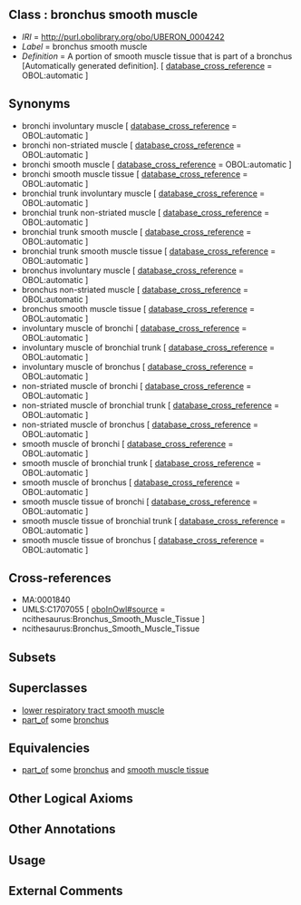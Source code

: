
## Class : bronchus smooth muscle

 * *IRI* = http://purl.obolibrary.org/obo/UBERON_0004242
 * *Label* = bronchus smooth muscle
 * *Definition* = A portion of smooth muscle tissue that is part of a bronchus [Automatically generated definition]. [ [database_cross_reference](../../ef/oboInOwl#hasDbXref.md) = OBOL:automatic ]

## Synonyms

 * bronchi involuntary muscle [ [database_cross_reference](../../ef/oboInOwl#hasDbXref.md) = OBOL:automatic ]
 * bronchi non-striated muscle [ [database_cross_reference](../../ef/oboInOwl#hasDbXref.md) = OBOL:automatic ]
 * bronchi smooth muscle [ [database_cross_reference](../../ef/oboInOwl#hasDbXref.md) = OBOL:automatic ]
 * bronchi smooth muscle tissue [ [database_cross_reference](../../ef/oboInOwl#hasDbXref.md) = OBOL:automatic ]
 * bronchial trunk involuntary muscle [ [database_cross_reference](../../ef/oboInOwl#hasDbXref.md) = OBOL:automatic ]
 * bronchial trunk non-striated muscle [ [database_cross_reference](../../ef/oboInOwl#hasDbXref.md) = OBOL:automatic ]
 * bronchial trunk smooth muscle [ [database_cross_reference](../../ef/oboInOwl#hasDbXref.md) = OBOL:automatic ]
 * bronchial trunk smooth muscle tissue [ [database_cross_reference](../../ef/oboInOwl#hasDbXref.md) = OBOL:automatic ]
 * bronchus involuntary muscle [ [database_cross_reference](../../ef/oboInOwl#hasDbXref.md) = OBOL:automatic ]
 * bronchus non-striated muscle [ [database_cross_reference](../../ef/oboInOwl#hasDbXref.md) = OBOL:automatic ]
 * bronchus smooth muscle tissue [ [database_cross_reference](../../ef/oboInOwl#hasDbXref.md) = OBOL:automatic ]
 * involuntary muscle of bronchi [ [database_cross_reference](../../ef/oboInOwl#hasDbXref.md) = OBOL:automatic ]
 * involuntary muscle of bronchial trunk [ [database_cross_reference](../../ef/oboInOwl#hasDbXref.md) = OBOL:automatic ]
 * involuntary muscle of bronchus [ [database_cross_reference](../../ef/oboInOwl#hasDbXref.md) = OBOL:automatic ]
 * non-striated muscle of bronchi [ [database_cross_reference](../../ef/oboInOwl#hasDbXref.md) = OBOL:automatic ]
 * non-striated muscle of bronchial trunk [ [database_cross_reference](../../ef/oboInOwl#hasDbXref.md) = OBOL:automatic ]
 * non-striated muscle of bronchus [ [database_cross_reference](../../ef/oboInOwl#hasDbXref.md) = OBOL:automatic ]
 * smooth muscle of bronchi [ [database_cross_reference](../../ef/oboInOwl#hasDbXref.md) = OBOL:automatic ]
 * smooth muscle of bronchial trunk [ [database_cross_reference](../../ef/oboInOwl#hasDbXref.md) = OBOL:automatic ]
 * smooth muscle of bronchus [ [database_cross_reference](../../ef/oboInOwl#hasDbXref.md) = OBOL:automatic ]
 * smooth muscle tissue of bronchi [ [database_cross_reference](../../ef/oboInOwl#hasDbXref.md) = OBOL:automatic ]
 * smooth muscle tissue of bronchial trunk [ [database_cross_reference](../../ef/oboInOwl#hasDbXref.md) = OBOL:automatic ]
 * smooth muscle tissue of bronchus [ [database_cross_reference](../../ef/oboInOwl#hasDbXref.md) = OBOL:automatic ]

## Cross-references

 * MA:0001840
 * UMLS:C1707055 [ [oboInOwl#source](../../ce/oboInOwl#source.md) = ncithesaurus:Bronchus_Smooth_Muscle_Tissue ]
 * ncithesaurus:Bronchus_Smooth_Muscle_Tissue

## Subsets


## Superclasses

 * [lower respiratory tract smooth muscle](../../UBERON/33/UBERON_0004233.md)
 * [part_of](../../BFO/50/BFO_0000050.md) some [bronchus](../../UBERON/85/UBERON_0002185.md)

## Equivalencies

 * [part_of](../../BFO/50/BFO_0000050.md) some [bronchus](../../UBERON/85/UBERON_0002185.md) and [smooth muscle tissue](../../UBERON/35/UBERON_0001135.md)

## Other Logical Axioms


## Other Annotations


## Usage


## External Comments

